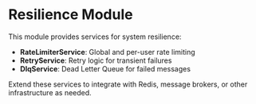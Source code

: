 # Resilience Module

This module provides services for system resilience:
- **RateLimiterService**: Global and per-user rate limiting
- **RetryService**: Retry logic for transient failures
- **DlqService**: Dead Letter Queue for failed messages

Extend these services to integrate with Redis, message brokers, or other infrastructure as needed.